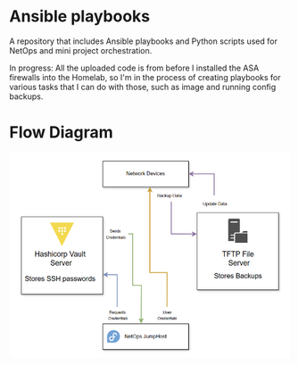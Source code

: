 # Ansible playbooks

A repository that includes Ansible playbooks and Python scripts used for NetOps and mini project orchestration.

In progress: All the uploaded code is from before I installed the ASA firewalls into the Homelab, so I'm in the process of creating playbooks for various tasks that I can do with those, such as image and running config backups.

# Flow Diagram

![Ansible Diagram](Ansible_Diagram.png)

